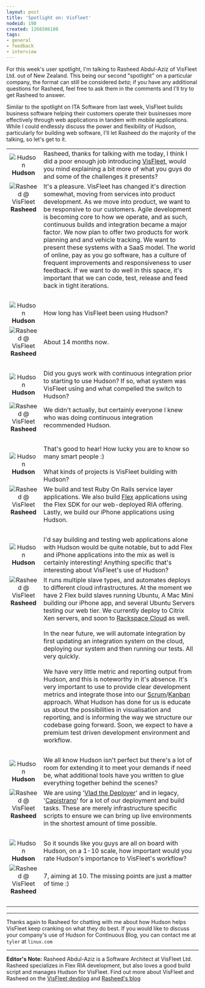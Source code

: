 ```yaml
---
layout: post
title: 'Spotlight on: VisFleet'
nodeid: 198
created: 1266506100
tags:
- general
- feedback
- interview
---
```

For this week's user spotlight, I'm talking to Rasheed Abdul-Aziz of
VisFleet Ltd. out of New Zealand. This being our second "spotlight" on a particular company, the format can still be considered *beta*; if you have any additional questions for Rasheed, feel free to ask them in the comments and I'll try to get Rasheed to answer.

Similar to the spotlight on ITA Software from last week, VisFleet builds business software helping their customers operate their businesses more effectively through web applications in tandem with mobile applications. While I could endlessly discuss the power and flexibility of Hudson, particularly for building web software, I'll let Rasheed do the majority of the talking, so let's get to it.
<!--break-->
<table border="0">
<tr><td align="center">
<img src="/sites/default/files/butler_tiny.png" alt="Hudson"/><br/>
<strong>Hudson</strong>
</td><td>
Rasheed, thanks for talking with me today, I think I did a poor enough job
introducing <a id="aptureLink_qn9wDVslnL" href="http://twitter.com/visfleet">VisFleet</a>, would you mind explaining a bit more of what you guys do and some of the challenges it presents?
</td></tr>

<tr><td align="center" valign="top">
<img src="/sites/default/files/visfleet_sm.png" alt="Rasheed @ VisFleet"/><br/>
<strong>Rasheed</strong>
</td><td>
It's a pleasure. VisFleet has changed it's direction somewhat, moving from
services into product development. As we move into product, we want to be
responsive to our customers. Agile development is becoming core to how we
operate, and as such, continuous builds and integration became a major
factor. We now plan to offer two products for work planning and and vehicle
tracking. We want to present these systems with a SaaS model. The world of
online, pay as you go software, has a culture of frequent improvements and
responsiveness to user feedback. If we want to do well in this space, it's
important that we can code, test, release and feed back in
tight iterations.
</td></tr>
<tr><td><br/></td></tr>


<tr><td align="center">
<img src="/sites/default/files/butler_tiny.png" alt="Hudson"/><br/>
<strong>Hudson</strong>
</td><td>
How long has VisFleet been using Hudson?
</td></tr>

<tr><td align="center" valign="top">
<img src="/sites/default/files/visfleet_sm.png" alt="Rasheed @ VisFleet"/><br/>
<strong>Rasheed</strong>
</td><td>
About 14 months now.
</td></tr>
<tr><td><br/></td></tr>


<tr><td align="center">
<img src="/sites/default/files/butler_tiny.png" alt="Hudson"/><br/>
<strong>Hudson</strong>
</td><td>
Did you guys work with continuous integration prior to starting to use
Hudson? If so, what system was VisFleet using and what compelled the switch
to
Hudson?
</td></tr>

<tr><td align="center" valign="top">
<img src="/sites/default/files/visfleet_sm.png" alt="Rasheed @ VisFleet"/><br/>
<strong>Rasheed</strong>
</td><td>
We didn't actually, but certainly everyone I knew who was doing continuous
integration recommended Hudson.

</td></tr>
<tr><td><br/></td></tr>


<tr><td align="center">
<img src="/sites/default/files/butler_tiny.png" alt="Hudson"/><br/>
<strong>Hudson</strong>
</td><td>
That's good to hear! How lucky you are to know so many smart people :)<br/><br/>
What kinds of projects is VisFleet building with Hudson?
</td></tr>

<tr><td align="center" valign="top">
<img src="/sites/default/files/visfleet_sm.png" alt="Rasheed @ VisFleet"/><br/>
<strong>Rasheed</strong>
</td><td>
We build and test Ruby On Rails service layer applications. We also build <a id="aptureLink_hbiB8O3Dwj" href="http://en.wikipedia.org/wiki/Adobe%20Flex">Flex</a> applications using the Flex SDK for our web-deployed RIA offering. Lastly, we build our iPhone applications using Hudson.
</td></tr>
<tr><td><br/></td></tr>

<tr><td align="center">
<img src="/sites/default/files/butler_tiny.png" alt="Hudson"/><br/>
<strong>Hudson</strong>
</td><td>
I'd say building and testing web applications alone with Hudson would be quite notable, but to add Flex and iPhone applications into the mix as well is certainly interesting! Anything specific that's interesting about VisFleet's use of Hudson?
</td></tr>

<tr><td align="center" valign="top">
<img src="/sites/default/files/visfleet_sm.png" alt="Rasheed @ VisFleet"/><br/>
<strong>Rasheed</strong>
</td><td>
It runs multiple slave types, and automates deploys to different cloud
infrastructures. At the moment we have 2 Flex build slaves running Ubuntu, A
Mac Mini building our iPhone app, and several Ubuntu Servers testing our web
tier. We currently deploy to Citrix Xen servers, and soon to <a id="aptureLink_Xq08IAbEb1" href="http://twitter.com/RackCloud">Rackspace Cloud</a> as well.
<br/>
<br/>
In the near future, we will automate integration by first updating an
integration system on the cloud, deploying our system and then running our
tests. All very quickly.
<br/>
<br/>
We have very little metric and reporting output from Hudson, and this is
noteworthy in it's absence. It's very important  to use to provide clear
development metrics and integrate those into our <a id="aptureLink_ZAd2AShPj0" href="http://en.wikipedia.org/wiki/Scrum%20%28development%29">Scrum</a>/<a id="aptureLink_U9x9KuaN08" href="http://en.wikipedia.org/wiki/Kanban">Kanban</a> approach. What
Hudson has done for us is educate us about the possibilities in
visualisation and reporting, and is informing the way we structure our
codebase going forward. Soon, we expect to have a premium test driven
development environment and workflow.
</td></tr>
<tr><td><br/></td></tr>



<tr><td align="center">
<img src="/sites/default/files/butler_tiny.png" alt="Hudson"/><br/>
<strong>Hudson</strong>
</td><td>
We all know Hudson isn't perfect but there's a lot of room for extending it to meet your demands if need be, what additional tools have you written to glue everything together behind
the scenes?
</td></tr>

<tr><td align="center" valign="top">
<img src="/sites/default/files/visfleet_sm.png" alt="Rasheed @ VisFleet"/><br/>
<strong>Rasheed</strong>
</td><td>
We are using '<a id="aptureLink_dcU0BLKBi3" href="http://rubyhitsquad.com/Vlad_the_Deployer.html">Vlad the Deployer</a>' and in legacy, '<a id="aptureLink_CMeh4NNwSI" href="http://www.capify.org/">Capistrano</a>' for a lot of
our deployment and build tasks. These are merely infrastructure specific
scripts to ensure we can bring up live environments in the shortest amount
of time possible.
</td></tr>
<tr><td><br/></td></tr>



<tr><td align="center">
<img src="/sites/default/files/butler_tiny.png" alt="Hudson"/><br/>
<strong>Hudson</strong>
</td><td>
So it sounds like you guys are all on board with Hudson, on a 1-10 scale, how important would you rate Hudson's importance to VisFleet's workflow?
</td></tr>

<tr><td align="center" valign="top">
<img src="/sites/default/files/visfleet_sm.png" alt="Rasheed @ VisFleet"/><br/>
<strong>Rasheed</strong>
</td><td>
7, aiming at 10. The missing points are just a matter of time :)
</td></tr>
<tr><td><br/></td></tr>
</table>

----

Thanks again to Rasheed for chatting with me about how Hudson helps VisFleet keep cranking on what they do best. If you would like to discuss your company's use of Hudson for Continuous Blog, you can contact me at `tyler` at `linux.com`



----
**Editor's Note:** Rasheed Abdul-Aziz is a Software Architect at VisFleet Ltd. Rasheed specializes in Flex RIA development, but also loves a good build script and manages Hudson for VisFleet. Find out more about VisFleet and Rasheed on the [VisFleet devblog](http://devblog.visfleet.com/) and [Rasheed's blog](http://squeedee.tumblr.com)

